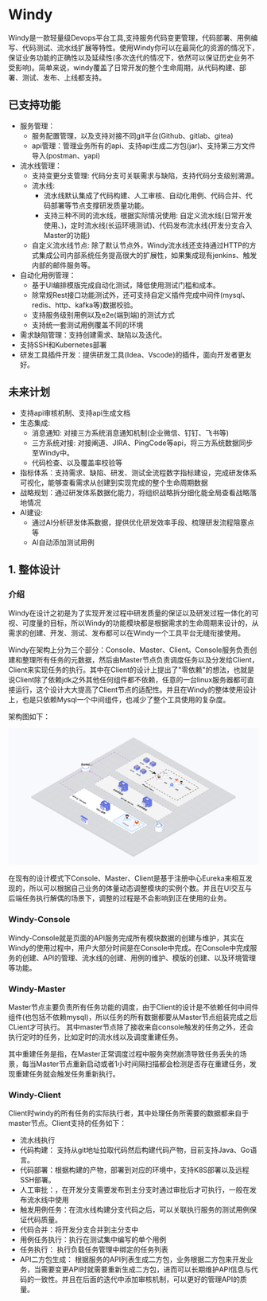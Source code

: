 
# **Windy**

Windy是一款轻量级Devops平台工具,支持服务代码变更管理，代码部署、用例编写、代码测试、流水线扩展等特性。使用Windy你可以在最简化的资源的情况下，保证业务功能的正确性以及延续性(多次迭代的情况下，依然可以保证历史业务不受影响)。简单来说，windy覆盖了日常开发的整个生命周期，从代码构建、部署、测试、发布、上线都支持。

## 已支持功能
- 服务管理：
   - 服务配置管理，以及支持对接不同git平台(Github、gitlab、gitea)
   - api管理：管理业务所有的api、支持api生成二方包(jar)、支持第三方文件导入(postman、yapi)
- 流水线管理：
   - 支持变更分支管理: 代码分支可关联需求与缺陷，支持代码分支级别溯源。
   - 流水线: 
     - 流水线默认集成了代码构建、人工审核、自动化用例、代码合并、代码部署等节点支撑研发质量功能。
     - 支持三种不同的流水线，根据实际情况使用: 自定义流水线(日常开发使用、)，定时流水线(长运环境测试)、代码发布流水线(开发分支合入Master的功能)
   - 自定义流水线节点: 除了默认节点外，Windy流水线还支持通过HTTP的方式集成公司内部系统任务提高很大的扩展性，如果集成现有jenkins、触发内部的邮件服务等。
- 自动化用例管理：
    - 基于UI编排模版完成自动化测试，降低使用测试门槛和成本。
    - 除常规Rest接口功能测试外，还可支持自定义插件完成中间件(mysql、redis、http、kafka等)数据校验。
    - 支持服务级别用例以及e2e(端到端)的测试方式
    - 支持统一套测试用例覆盖不同的环境
- 需求缺陷管理：支持创建需求、缺陷以及迭代。
- 支持SSH和Kubernetes部署
- 研发工具插件开发：提供研发工具(Idea、Vscode)的插件，面向开发者更友好。

## 未来计划
- 支持api审核机制、支持api生成文档
- 生态集成:
    - 消息通知: 对接三方系统消息通知机制(企业微信、钉钉、飞书等)
    - 三方系统对接: 对接阐道、JIRA、PingCode等api，将三方系统数据同步至Windy中。
    - 代码检查、以及覆盖率校验等
- 指标体系：支持需求、缺陷、研发、测试全流程数字指标建设，完成研发体系可视化，能够查看需求从创建到实现完成的整个生命周期数据
- 战略规划：通过研发体系数据化能力，将组织战略拆分细化能全局查看战略落地情况
- AI建设:
    - 通过AI分析研发体系数据，提供优化研发效率手段、梳理研发流程阻塞点等
    - AI自动添加测试用例

## 1. 整体设计
### 介绍
Windy在设计之初是为了实现开发过程中研发质量的保证以及研发过程一体化的可视、可度量的目标，所以Windy的功能模块都是根据需求的生命周期来设计的，从需求的创建、开发、测试、发布都可以在Windy一个工具平台无缝衔接使用。

Windy在架构上分为三个部分：Console、Master、Client。Console服务负责创建和整理所有任务的元数据，然后由Master节点负责调度任务以及分发给Client，Client来实现任务的执行。其中在Client的设计上提出了"零依赖"的想法，也就是说Client除了依赖jdk之外其他任何组件都不依赖，任意的一台linux服务器都可直接运行，这个设计大大提高了Client节点的适配性。并且在Windy的整体使用设计上，也是只依赖Mysql一个中间组件，也减少了整个工具使用的复杂度。

架构图如下：

![整体设计](./doc/images/design.png)

在现有的设计模式下Console、Master、Client是基于注册中心Eureka来相互发现的，所以可以根据自己业务的体量动态调整模块的实例个数。并且在UI交互与后端任务执行解偶的场景下，调整的过程是不会影响到正在使用的业务。

### Windy-Console
Windy-Console就是页面的API服务完成所有模块数据的创建与维护，其实在Windy的使用过程中，用户大部分时间是在Console中完成。在Console中完成服务的创建、API的管理、流水线的创建、用例的维护、模版的创建、以及环境管理等功能。
### Windy-Master
Master节点主要负责所有任务功能的调度，由于Client的设计是不依赖任何中间件组件(也包括不依赖mysql)，所以任务的所有数据都要从Master节点组装完成之后CLient才可执行。
其中master节点除了接收来自console触发的任务之外，还会执行定时的任务，比如定时的流水线以及调度重建任务。

其中重建任务是指，在Master正常调度过程中服务突然崩溃导致任务丢失的场景，每当Master节点重新启动或者1小时间隔扫描都会检测是否存在重建任务，发现重建任务就会触发任务重新执行。

### Windy-Client

Client时windy的所有任务的实际执行者，其中处理任务所需要的数据都来自于master节点。Client支持的任务如下：
- 流水线执行
- 代码构建： 支持从git地址拉取代码然后构建代码产物，目前支持Java、Go语言。
- 代码部署：根据构建的产物，部署到对应的环境中，支持K8S部署以及远程SSH部署。
- 人工审批：，在开发分支需要发布到主分支时通过审批后才可执行，一般在发布流水线中使用
- 触发用例任务：在流水线构建分支代码之后，可以关联执行服务的测试用例保证代码质量。
- 代码合并：将开发分支合并到主分支中
- 用例任务执行：执行在测试集中编写的单个用例
- 任务执行： 执行负载任务管理中绑定的任务列表
- API二方包生成： 根据服务的API列表生成二方包，业务根据二方包来开发业务，当需要变更API时就需要重新生成二方包，进而可以长期维护API信息与代码的一致性。并且在后面的迭代中添加审核机制，可以更好的管理API的质量。
